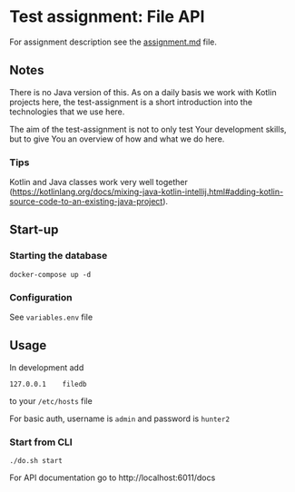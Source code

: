 # Test assignment: File API

For assignment description see the [assignment.md](assignment.md) file.

## Notes

There is no Java version of this. As on a daily basis we work with Kotlin projects here, the test-assignment is a short
introduction into the technologies that we use here.

The aim of the test-assignment is not to only test Your development skills, but to give You an overview of how and what
we do here.

### Tips

Kotlin and Java classes work very well
together (https://kotlinlang.org/docs/mixing-java-kotlin-intellij.html#adding-kotlin-source-code-to-an-existing-java-project).

## Start-up

### Starting the database

    docker-compose up -d

### Configuration

See `variables.env` file

## Usage

In development add

    127.0.0.1    filedb

to your `/etc/hosts` file

For basic auth, username is `admin` and password is `hunter2`

### Start from CLI

    ./do.sh start

For API documentation go to http://localhost:6011/docs
